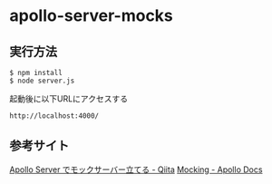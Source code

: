 # apollo-server-mocks
## 実行方法
```
$ npm install
$ node server.js
```

起動後に以下URLにアクセスする
```
http://localhost:4000/
```

## 参考サイト
[Apollo Server でモックサーバー立てる - Qiita](https://qiita.com/seya/items/849fcf8834701cc2046b)
[Mocking - Apollo Docs](https://www.apollographql.com/docs/apollo-server/features/mocking/)
